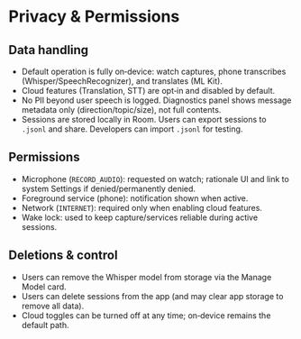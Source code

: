# Privacy & Permissions

## Data handling
- Default operation is fully on‑device: watch captures, phone transcribes (Whisper/SpeechRecognizer), and translates (ML Kit).
- Cloud features (Translation, STT) are opt‑in and disabled by default.
- No PII beyond user speech is logged. Diagnostics panel shows message metadata only (direction/topic/size), not full contents.
- Sessions are stored locally in Room. Users can export sessions to `.jsonl` and share. Developers can import `.jsonl` for testing.

## Permissions
- Microphone (`RECORD_AUDIO`): requested on watch; rationale UI and link to system Settings if denied/permanently denied.
- Foreground service (phone): notification shown when active.
- Network (`INTERNET`): required only when enabling cloud features.
- Wake lock: used to keep capture/services reliable during active sessions.

## Deletions & control
- Users can remove the Whisper model from storage via the Manage Model card.
- Users can delete sessions from the app (and may clear app storage to remove all data).
- Cloud toggles can be turned off at any time; on‑device remains the default path.
